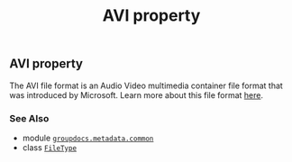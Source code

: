 ﻿---
title: AVI property
second_title: GroupDocs.Metadata for Python via .NET API References
description: 
type: docs
url: /python-net/groupdocs.metadata.common/filetype/avi/
is_root: false
weight: 60
---

## AVI property


The AVI file format is an Audio Video multimedia container file format that was introduced by Microsoft.
Learn more about this file format
[here](https://wiki.fileformat.com/video/avi/).

### See Also
* module [`groupdocs.metadata.common`](../../)
* class [`FileType`](/metadata/python-net/groupdocs.metadata.common/filetype)
